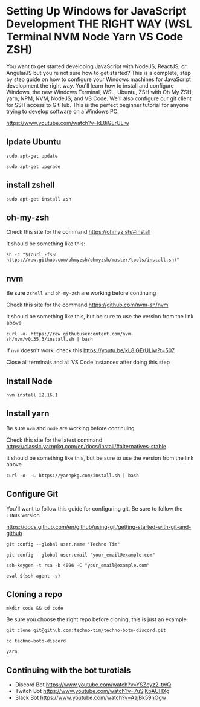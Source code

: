 # Setting Up Windows for JavaScript Development THE RIGHT WAY (WSL Terminal NVM Node Yarn VS Code ZSH)

You want to get started developing JavaScript with NodeJS, ReactJS, or AngularJS but you're not sure how to get started?  This is a complete, step by step guide on how to configure your Windows machines for JavaScript development the right way.  You'll learn how to install and configure Windows, the new Windows Terminal, WSL, Ubuntu, ZSH with Oh My ZSH, yarn, NPM,  NVM, NodeJS, and VS Code.  We'll also configure our git client for SSH access to GitHub.  This is the perfect beginner tutorial for anyone trying to develop software on a Windows PC.

https://www.youtube.com/watch?v=kL8iGErULiw


## Ipdate Ubuntu
`sudo apt-get update`

`sudo apt-get upgrade`


## install zshell

`sudo apt-get install zsh`

## oh-my-zsh

Check this site for the command https://ohmyz.sh/#install


It should be something like this:

`sh -c "$(curl -fsSL https://raw.github.com/ohmyzsh/ohmyzsh/master/tools/install.sh)"`


## nvm

Be sure `zshell` and `oh-my-zsh` are working before continuing

Check this site for the command https://github.com/nvm-sh/nvm

It should be something like this, but be sure to use the version from the link above

`curl -o- https://raw.githubusercontent.com/nvm-sh/nvm/v0.35.3/install.sh | bash`

If `nvm` doesn't work, check this https://youtu.be/kL8iGErULiw?t=507

Close all terminals and all VS Code instances after doing this step

## Install Node

`nvm install 12.16.1`

## Install yarn

Be sure `nvm` and `node` are working before continuing

Check this site for the latest command https://classic.yarnpkg.com/en/docs/install/#alternatives-stable

It should be something like this, but be sure to use the version from the link above

`curl -o- -L https://yarnpkg.com/install.sh | bash`

## Configure Git

You'll want to follow this guide for configuring git.  Be sure to follow the `LINUX` version

https://docs.github.com/en/github/using-git/getting-started-with-git-and-github


`git config --global user.name "Techno Tim"`

`git config --global user.email "your_email@example.com"`

`ssh-keygen -t rsa -b 4096 -C "your_email@example.com"`

`eval $(ssh-agent -s)`


## Cloning a repo

`mkdir code && cd code`

Be sure you choose the right repo before cloning, this is just an example

`git clone git@github.com:techno-tim/techno-boto-discord.git`

`cd techno-boto-discord`

`yarn`

## Continuing with the bot turotials

* Discord Bot https://www.youtube.com/watch?v=YSZcyz2-twQ
* Twitch Bot https://www.youtube.com/watch?v=7uSjKbAUHXg
* Slack Bot https://www.youtube.com/watch?v=AajBk59nOgw
